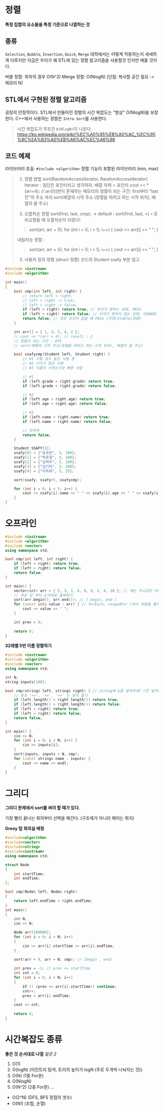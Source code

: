 # 정렬
**특정 집합의 요소들을 특정 기준으로 나열하는 것**

## 종류
`Selection`, `Bubble`, `Insertion`, `Quick`, `Merge`
대학에서는 어떻게 작동하는지 세세하게 다루지만 지금은 우리가 왜 STL에 있는 정렬 알고리즘을 사용할것 인지만 배울 것이다.

버블 정렬: 최악의 경우 O(N^2)
Merge 정렬: O(NlogN) (단점: 복사할 공간 필요 -> 메모리 N)

## STL에서 구현된 정렬 알고리즘
굉장히 안정적이다.
STL에서 만들어진 정렬의 시간 복잡도는 "항상" O(NlogN)을 보장한다.
C++에서 사용하는 정렬은 `Intro Sort`를 사용한다.
> 시간 복잡도가 무조건 `O(NlogN)`이 나온다.
> https://ko.wikipedia.org/wiki/%EC%A0%95%EB%A0%AC_%EC%95%8C%EA%B3%A0%EB%A6%AC%EC%A6%98

## 코드 예제
라이브러리 호출: `#include <algorithm>`
정렬 기능이 포함된 라이브러리 (min, max)

> 1. 정렬 방법
> sort(RandomAccessIterator, RandomAccessIterator)
> iterator : 일단은 포인터라고 생각하자.
> 배열 자체 = 포인터
> cout << *(arr+4); // arr[0]번이 존재하는 메모리의
> 정렬이 되는 구간: first부터 "last 전"의 주소 까지
> sort(배열의 시작 주소 (정렬을 하려고 하는 시작 위치), 배열의 끝 주소)
>
> 2. 오름차순 정렬
> sort(first, last, cmp); -> default : sort(first, last, <)
> `<` 로 비교했을 때 오름차순이 되었다!
> > sort(arr, arr + 5);
> > for (int i = 0; i < 5; i++) {
> >     cout << arr[i] << " ";
> > }
>
> 내림차순 정렬 :
> > sort(arr, arr + 5);
> > for (int i = 0; i < 5; i++) {
> >     cout << arr[i] << " ";
> > }
> 3. 사용자 정의 정렬 (struct 정렬)
> 코드의 Student ssafy 부분 참고

```cpp
#include <iostream>
#include <algorithm>

int main() 
{
    bool cmp(int left, int right) {
        // return left < right;
        // left < right -> true;
        // left > right -> false;
        if (left > right) return true; // 우리가 원하는 상태, PASS
        if (left < right) return false; // 우리가 원하지 않는 상태, CHANGE
        return false; // 모든 조건이 같을 때 PASS (안정(Stable)정렬)
    }

    int arr[] = { 1, 3, 5, 4, 2 };
    // cout << *(arr + 4); // result : 2
    // 정렬이 되는 구간 : dfd
    // sort(배열의 시작 주소(정렬을 하려고 하는 시작 위치), 배열의 끝 주소)

    bool ssafycmp(Student left, Student right) {
        // #1 시험 점수 높은 사람 중
        // #2 나이가 많은 사람
        // #3 이름이 사전순으로 빠른 사람

        // #1
        if (left.grade > right.grade) return true;
        if (left.grade < right.grade) return false;

        // #2
        if (left.age > right.age) return true;
        if (left.age < right.age) return false;

        // #3
        if (left.name < right.name) return true;
        if (left.name > right.name) return false;

        // 마지막
        return false;
    }

    Student SSAFY[5];
    ssafy[0] = {"송유빈", 3, 100};
    ssafy[1] = {"박준형", 3, 100};
    ssafy[2] = {"김택우", 3, 100};
    ssafy[3] = {"김기덕", 3, 100};
    ssafy[4] = {"이득화", 3, 25};

    sort(ssafy, ssafy+5, ssafycmp);

    for (int i = 0; i < 5; i++) {
        cout << ssafy[i].name << " " << ssafy[i].age << " " << ssafy[i].grade << endl;
    }
}
```

# 오프라인
```cpp
#include <iostream>
#include <algorithm>
#include <vector>
using namespace std;

bool cmp(int left, int right) {
	if (left < right) return true;
	if (left > right) return false;
	return false;
}

int main() {
	vector<int> arr = { 5, 3, 1, 6, 8, 9, 2, 4, 10 }; // 얘는 주소값이 아니기 때문에 그대로 사용 불가 (Iterator)
	// 작은 값 부터 순서대로 출력하기
	sort(arr.begin(), arr.end()); // [ begin, end )
	for (const int& value : arr) { // forEach, rangedFor (복사 비용을 줄이기 위해 &를 붙여줌, const 는 개발적 측면, 문제 풀때는 없애도 됨)
		cout << value << " ";
	}

	int prev = 0;
	
	return 0;
}
```

**32레벨 5번 이름 정렬하기**
```cpp
#include <iostream>
#include <algorithm>
#include <vector>
using namespace std;

int N;
string inputs[100];

bool cmp(string& left, string& right) { // string에 &를 넣어주네? (안 넣어줘도 되긴 함, 얘도 공간비용 문제인듯)
	// 등호 '==', '<=', '>=' 는 넣지 말기
	if (left.length() < right.length()) return true;
	if (left.length() > right.length()) return false;
	if (left < right) return true;
	if (left > right) return false;
	return false;
}

int main() {
	cin >> N;
	for (int i = 0; i < N; i++) {
		cin >> inputs[i];
	}
	sort(inputs, inputs + N, cmp);
	for (const string& name : inputs) {
		cout << name << endl;
	}
}
```

# 그리디
**그리디 문제에서 sort를 써야 할 때가 있다.**

가장 빨리 끝나는 회의부터 선택을 해간다.
(구조체가 아니라 페어는 뭐지)

**Greey 탑 회의실 배정**
```cpp
#include<algorithm>
#include<vector>
#include<string>
#include<iostream>
using namespace std; 

struct Node
{
    int startTime; 
    int endTime; 
};

bool cmp(Node& left, Node& right)
{
    return left.endTime < right.endTime; 
}
int main()
{
    int N; 
    cin >> N; 

    Node arr[100000]; 
    for (int i = 0; i < N; i++)
    {
        cin >> arr[i].startTime >> arr[i].endTime; 
    }

    sort(arr + 0, arr + N, cmp); // [begin , end) 
    
    int prev = -1; // prev <= startTime
    int cnt = 0; 
    for (int i = 0; i < N; i++)
    {
        if (! (prev <= arr[i].startTime)) continue; 
        cnt++; 
        prev = arr[i].endTime; 
    }
    cout << cnt; 
    
    return 0;
}
```

# 시간복잡도 종류
**좋은 것 순서대로 나열**
*밑은 2*
1. O(1)
2. O(logN) (이진트리 탐색, 트리의 높이가 logN (주로 두개씩 나눠지는 것))
3. O(N) (1중 For문)
4. O(NlogN)
5. O(N^2) (2중 For문)
...
- O(2^N) (DFS, BFS 정점의 갯수)
- O(N!) (조합, 순열)